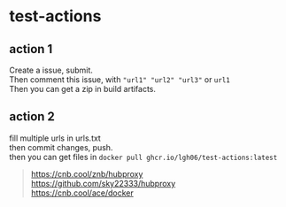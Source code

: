 # test-actions  
## action 1
Create a issue, submit.  
Then comment this issue, with `"url1" "url2" "url3"` or `url1`  
Then you can get a zip in build artifacts.  

## action 2
fill multiple urls in urls.txt  
then commit changes, push.  
then you can get files in `docker pull ghcr.io/lgh06/test-actions:latest`  

> https://cnb.cool/znb/hubproxy  
> https://github.com/sky22333/hubproxy  
> https://cnb.cool/ace/docker  
